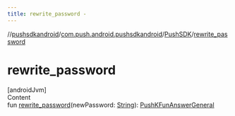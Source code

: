 ```yaml
---
title: rewrite_password -
---
```

//[pushsdkandroid](../../index.md)/[com.push.android.pushsdkandroid](../index.md)/[PushSDK](index.md)/[rewrite_password](rewrite_password.md)



# rewrite_password  
[androidJvm]  
Content  
fun [rewrite_password](rewrite_password.md)(newPassword: [String](https://kotlinlang.org/api/latest/jvm/stdlib/kotlin/-string/index.html)): [PushKFunAnswerGeneral](../../com.push.android.pushsdkandroid.core/-push-k-fun-answer-general/index.md)  



